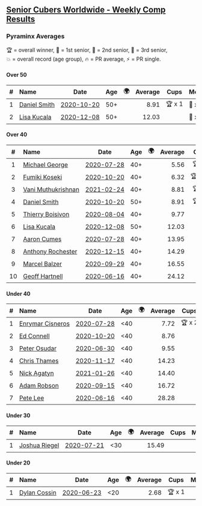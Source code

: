 <style>table {white-space: nowrap;}</style>
<link rel="stylesheet" type="text/css" href="/scw-comp/css/flags.css" />

## [Senior Cubers Worldwide - Weekly Comp Results](/scw-comp/results/)
### Pyraminx Averages

<span style="white-space: nowrap;">🏆 = overall winner</span>, <span style="white-space: nowrap;">🥇 = 1st senior</span>, <span style="white-space: nowrap;">🥈 = 2nd senior</span>, <span style="white-space: nowrap;">🥉 = 3rd senior</span>, <span style="white-space: nowrap;">💥 = overall record (age group)</span>, <span style="white-space: nowrap;">🔥 = PR average</span>, <span style="white-space: nowrap;">⚡ = PR single</span>.

#### Over 50

| # | Name | Date | Age | 🌍 | Average | Cups | Medals | Achievements | Video |
| :--: | :-- | :--: | :--: | :--: | --: | :--: | :-- | :-- | :-- |
| 1 | [Daniel Smith](../../persons/daniel_smith/pyram.md) | [2020-10-20](../../results/2020-10-20/pyram.md) | 50+ | <i class="flag flag-US" /> | 8.91 | 🏆 x 1 | 🥇 x 2, 🥈 x 32, 🥉 x 4 | 💥 x 6, 🔥 x 4, ⚡ x 3 | [Desktop](https://www.facebook.com/events/3475733505840328/permalink/3494636780616667) / [Mobile](https://m.facebook.com/events/3475733505840328?view=permalink&id=3494636780616667) |
| 2 | [Lisa Kucala](../../persons/lisa_kucala/pyram.md) | [2020-12-08](../../results/2020-12-08/pyram.md) | 50+ | <i class="flag flag-US" /> | 12.03 |  | 🥈 x 2, 🥉 x 16 | 🔥 x 4, ⚡ x 2 | [Desktop](https://www.facebook.com/events/728219131442079/permalink/731578434439482) / [Mobile](https://m.facebook.com/events/728219131442079?view=permalink&id=731578434439482) |

#### Over 40

| # | Name | Date | Age | 🌍 | Average | Cups | Medals | Achievements | Video |
| :--: | :-- | :--: | :--: | :--: | --: | :--: | :-- | :-- | :-- |
| 1 | [Michael George](../../persons/michael_george/pyram.md) | [2020-07-28](../../results/2020-07-28/pyram.md) | 40+ | <i class="flag flag-GB" /> | 5.56 | 🏆 x 9 | 🥇 x 10 | 💥 x 3, 🔥 x 3, ⚡ x 2 | [Desktop](https://www.facebook.com/michael.george.545/videos/10214080089276595) / [Mobile](https://m.facebook.com/michael.george.545/videos/10214080089276595) |
| 2 | [Fumiki Koseki](../../persons/fumiki_koseki/pyram.md) | [2020-10-20](../../results/2020-10-20/pyram.md) | 40+ | <i class="flag flag-JP" /> | 6.32 | 🏆 x 24 | 🥇 x 24 | 💥 x 2, 🔥 x 5, ⚡ x 5 | [Desktop](https://www.facebook.com/events/3475733505840328/permalink/3494835703930108) / [Mobile](https://m.facebook.com/events/3475733505840328?view=permalink&id=3494835703930108) |
| 3 | [Vani Muthukrishnan](../../persons/vani_muthukrishnan/pyram.md) | [2021-02-24](../../results/2021-02-24/pyram.md) | 40+ | <i class="flag flag-IN" /> | 8.81 | 🏆 x 1 | 🥇 x 2, 🥈 x 1 | 🔥 x 2, ⚡ x 2 | [Desktop](https://www.facebook.com/events/699856724029067/permalink/704807410200665) / [Mobile](https://m.facebook.com/events/699856724029067?view=permalink&id=704807410200665) |
| 4 | [Daniel Smith](../../persons/daniel_smith/pyram.md) | [2020-10-20](../../results/2020-10-20/pyram.md) | 50+ | <i class="flag flag-US" /> | 8.91 | 🏆 x 1 | 🥇 x 2, 🥈 x 32, 🥉 x 4 | 💥 x 6, 🔥 x 4, ⚡ x 3 | [Desktop](https://www.facebook.com/events/3475733505840328/permalink/3494636780616667) / [Mobile](https://m.facebook.com/events/3475733505840328?view=permalink&id=3494636780616667) |
| 5 | [Thierry Boisivon](../../persons/thierry_boisivon/pyram.md) | [2020-08-04](../../results/2020-08-04/pyram.md) | 40+ | <i class="flag flag-FR" /> | 9.77 |  | 🥈 x 1 | 🔥 x 1, ⚡ x 1 | [Desktop](https://www.facebook.com/events/1546469592197852/permalink/1547561085422036) / [Mobile](https://m.facebook.com/events/1546469592197852?view=permalink&id=1547561085422036) |
| 6 | [Lisa Kucala](../../persons/lisa_kucala/pyram.md) | [2020-12-08](../../results/2020-12-08/pyram.md) | 50+ | <i class="flag flag-US" /> | 12.03 |  | 🥈 x 2, 🥉 x 16 | 🔥 x 4, ⚡ x 2 | [Desktop](https://www.facebook.com/events/728219131442079/permalink/731578434439482) / [Mobile](https://m.facebook.com/events/728219131442079?view=permalink&id=731578434439482) |
| 7 | [Aaron Cumes](../../persons/aaron_cumes/pyram.md) | [2020-07-28](../../results/2020-07-28/pyram.md) | 40+ | <i class="flag flag-GB" /> | 13.95 |  | 🥈 x 1, 🥉 x 5 | 🔥 x 2, ⚡ x 4 | [Desktop](https://www.facebook.com/events/610415706564720/permalink/610971593175798) / [Mobile](https://m.facebook.com/events/610415706564720?view=permalink&id=610971593175798) |
| 8 | [Anthony Rochester](../../persons/anthony_rochester/pyram.md) | [2020-12-15](../../results/2020-12-15/pyram.md) | 40+ | <i class="flag flag-AU" /> | 14.29 |  | 🥉 x 1 | 🔥 x 2, ⚡ x 2 | [Desktop](https://www.facebook.com/events/440319056977468/permalink/441713033504737) / [Mobile](https://m.facebook.com/events/440319056977468?view=permalink&id=441713033504737) |
| 9 | [Marcel Balzer](../../persons/marcel_balzer/pyram.md) | [2020-09-29](../../results/2020-09-29/pyram.md) | 40+ | <i class="flag flag-DE" /> | 16.55 |  | 🥉 x 3 | 🔥 x 4, ⚡ x 3 | [Desktop](https://www.facebook.com/marcel.balzer.9216/videos/10160463717057516) / [Mobile](https://m.facebook.com/marcel.balzer.9216/videos/10160463717057516) |
| 10 | [Geoff Hartnell](../../persons/geoff_hartnell/pyram.md) | [2020-06-16](../../results/2020-06-16/pyram.md) | 40+ | <i class="flag flag-GB" /> | 24.12 |  |  | 🔥 x 1, ⚡ x 1 | [Desktop](https://www.facebook.com/events/296087658445428/permalink/296203821767145) / [Mobile](https://m.facebook.com/events/296087658445428?view=permalink&id=296203821767145) |

#### Under 40

| # | Name | Date | Age | 🌍 | Average | Cups | Medals | Achievements | Video |
| :--: | :-- | :--: | :--: | :--: | --: | :--: | :-- | :-- | :-- |
| 1 | [Enrymar Cisneros](../../persons/enrymar_cisneros/pyram.md) | [2020-07-28](../../results/2020-07-28/pyram.md) | <40 | <i class="flag flag-VE" /> | 7.72 | 🏆 x 2 |  | 🔥 x 1, ⚡ x 1 | [Desktop](https://www.facebook.com/events/610415706564720/permalink/614825012790456) / [Mobile](https://m.facebook.com/events/610415706564720?view=permalink&id=614825012790456) |
| 2 | [Ed Connell](../../persons/ed_connell/pyram.md) | [2020-10-20](../../results/2020-10-20/pyram.md) | <40 | <i class="flag flag-IE" /> | 8.76 |  |  | 🔥 x 7, ⚡ x 8 | [Desktop](https://www.facebook.com/events/3475733505840328/permalink/3489320564481622) / [Mobile](https://m.facebook.com/events/3475733505840328?view=permalink&id=3489320564481622) |
| 3 | [Peter Osudar](../../persons/peter_osudar/pyram.md) | [2020-06-30](../../results/2020-06-30/pyram.md) | <40 | <i class="flag flag-CA" /> | 9.55 |  |  | 🔥 x 1, ⚡ x 1 | [Desktop](https://www.facebook.com/events/1716512181834525/permalink/1716699911815752) / [Mobile](https://m.facebook.com/events/1716512181834525?view=permalink&id=1716699911815752) |
| 4 | [Chris Thames](../../persons/chris_thames/pyram.md) | [2020-11-17](../../results/2020-11-17/pyram.md) | <40 | <i class="flag flag-US" /> | 14.23 |  |  | 🔥 x 5, ⚡ x 5 | [Desktop](https://www.facebook.com/events/2044447579025647/permalink/2050580905078981) / [Mobile](https://m.facebook.com/events/2044447579025647?view=permalink&id=2050580905078981) |
| 5 | [Nick Agatyn](../../persons/nick_agatyn/pyram.md) | [2021-01-26](../../results/2021-01-26/pyram.md) | <40 | <i class="flag flag-AU" /> | 14.40 |  |  | 🔥 x 3, ⚡ x 3 | [Desktop](https://www.facebook.com/757743227/videos/10160923497553228) / [Mobile](https://m.facebook.com/757743227/videos/10160923497553228) |
| 6 | [Adam Robson](../../persons/adam_robson/pyram.md) | [2020-09-15](../../results/2020-09-15/pyram.md) | <40 | <i class="flag flag-GB" /> | 16.72 |  |  | 🔥 x 2, ⚡ x 3 | [Desktop](https://www.facebook.com/100005428097972/videos/1470007843190138) / [Mobile](https://m.facebook.com/100005428097972/videos/1470007843190138) |
| 7 | [Pete Lee](../../persons/pete_lee/pyram.md) | [2020-06-16](../../results/2020-06-16/pyram.md) | <40 | <i class="flag flag-GB" /> | 28.28 |  |  | 🔥 x 1, ⚡ x 2 | [Desktop](https://www.facebook.com/events/296087658445428/permalink/299520834768777) / [Mobile](https://m.facebook.com/events/296087658445428?view=permalink&id=299520834768777) |

#### Under 30

| # | Name | Date | Age | 🌍 | Average | Cups | Medals | Achievements | Video |
| :--: | :-- | :--: | :--: | :--: | --: | :--: | :-- | :-- | :-- |
| 1 | [Joshua Riegel](../../persons/joshua_riegel/pyram.md) | [2020-07-21](../../results/2020-07-21/pyram.md) | <30 | <i class="flag flag-US" /> | 15.49 |  |  | 🔥 x 4, ⚡ x 2 | [Desktop](https://www.facebook.com/events/560843031255896/permalink/564304057576460) / [Mobile](https://m.facebook.com/events/560843031255896?view=permalink&id=564304057576460) |

#### Under 20

| # | Name | Date | Age | 🌍 | Average | Cups | Medals | Achievements | Video |
| :--: | :-- | :--: | :--: | :--: | --: | :--: | :-- | :-- | :-- |
| 1 | [Dylan Cossin](../../persons/dylan_cossin/pyram.md) | [2020-06-23](../../results/2020-06-23/pyram.md) | <20 | <i class="flag flag-US" /> | 2.68 | 🏆 x 1 |  | 💥 x 1, 🔥 x 1, ⚡ x 1 | [Desktop](https://www.facebook.com/dylan.andrew1/videos/3097979393620158) / [Mobile](https://m.facebook.com/dylan.andrew1/videos/3097979393620158) |


<!-- Global site tag (gtag.js) - Google Analytics -->
<script async src="https://www.googletagmanager.com/gtag/js?id=UA-86348435-3"></script>
<script>window.dataLayer = window.dataLayer || []; function gtag() {dataLayer.push(arguments);} gtag('js', new Date()); gtag('config', 'UA-86348435-3');</script>
